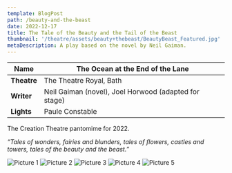 ```yaml
---
template: BlogPost
path: /beauty-and-the-beast
date: 2022-12-17
title: The Tale of the Beauty and the Tail of the Beast
thumbnail: '/theatre/assets/beauty+thebeast/BeautyBeast_Featured.jpg'
metaDescription: A play based on the novel by Neil Gaiman.
---
```


| **Name**   | The Ocean at the End of the Lane                      |
|------------|-------------------------------------------------------|
| **Theatre**|      The Theatre Royal, Bath                          |
| **Writer** |      Neil Gaiman (novel), Joel Horwood (adapted for stage)|
| **Lights** |      Paule Constable                                  |

The Creation Theatre pantomime for 2022.   


*“Tales of wonders, fairies and blunders, tales of flowers, castles and towers, tales of the beauty and the beast.”*


![Picture 1](/theatre/assets/beauty+thebeast/BeautyBeast_Show1.jpg)
![Picture 2](/theatre/assets/beauty+thebeast/BeautyBeast_Show2.jpg)
![Picture 3](/theatre/assets/beauty+thebeast/BeautyBeast_Show3.jpg)
![Picture 4](/theatre/assets/beauty+thebeast/BeautyBeast_Show4.jpg)
![Picture 5](/theatre/assets/beauty+thebeast/BeautyBeast_Show5.jpg)